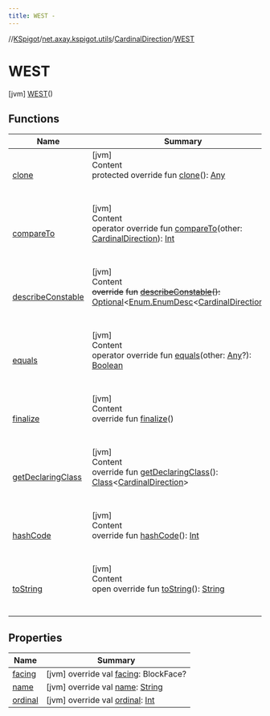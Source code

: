 ```yaml
---
title: WEST -
---
```

//[KSpigot](../../../index.md)/[net.axay.kspigot.utils](../../index.md)/[CardinalDirection](../index.md)/[WEST](index.md)



# WEST  
 [jvm] [WEST](index.md)()  
  
   


## Functions  
  
|  Name|  Summary| 
|---|---|
| [clone](index.md#kotlin/Enum/clone/#/PointingToDeclaration/)| [jvm]  <br>Content  <br>protected override fun [clone](index.md#kotlin/Enum/clone/#/PointingToDeclaration/)(): [Any](https://kotlinlang.org/api/latest/jvm/stdlib/kotlin/-any/index.html)  <br><br><br>
| [compareTo](index.md#kotlin/Enum/compareTo/#net.axay.kspigot.utils.CardinalDirection/PointingToDeclaration/)| [jvm]  <br>Content  <br>operator override fun [compareTo](index.md#kotlin/Enum/compareTo/#net.axay.kspigot.utils.CardinalDirection/PointingToDeclaration/)(other: [CardinalDirection](../index.md)): [Int](https://kotlinlang.org/api/latest/jvm/stdlib/kotlin/-int/index.html)  <br><br><br>
| [describeConstable](index.md#kotlin/Enum/describeConstable/#/PointingToDeclaration/)| [jvm]  <br>Content  <br>~~override~~ ~~fun~~ [~~describeConstable~~](index.md#kotlin/Enum/describeConstable/#/PointingToDeclaration/)~~(~~~~)~~~~:~~ [Optional](https://docs.oracle.com/javase/8/docs/api/java/util/Optional.html)<[Enum.EnumDesc](https://docs.oracle.com/javase/8/docs/api/java/lang/Enum.EnumDesc.html)<[CardinalDirection](../index.md)>>  <br><br><br>
| [equals](index.md#kotlin/Enum/equals/#kotlin.Any?/PointingToDeclaration/)| [jvm]  <br>Content  <br>operator override fun [equals](index.md#kotlin/Enum/equals/#kotlin.Any?/PointingToDeclaration/)(other: [Any](https://kotlinlang.org/api/latest/jvm/stdlib/kotlin/-any/index.html)?): [Boolean](https://kotlinlang.org/api/latest/jvm/stdlib/kotlin/-boolean/index.html)  <br><br><br>
| [finalize](index.md#kotlin/Enum/finalize/#/PointingToDeclaration/)| [jvm]  <br>Content  <br>override fun [finalize](index.md#kotlin/Enum/finalize/#/PointingToDeclaration/)()  <br><br><br>
| [getDeclaringClass](index.md#kotlin/Enum/getDeclaringClass/#/PointingToDeclaration/)| [jvm]  <br>Content  <br>override fun [getDeclaringClass](index.md#kotlin/Enum/getDeclaringClass/#/PointingToDeclaration/)(): [Class](https://docs.oracle.com/javase/8/docs/api/java/lang/Class.html)<[CardinalDirection](../index.md)>  <br><br><br>
| [hashCode](index.md#kotlin/Enum/hashCode/#/PointingToDeclaration/)| [jvm]  <br>Content  <br>override fun [hashCode](index.md#kotlin/Enum/hashCode/#/PointingToDeclaration/)(): [Int](https://kotlinlang.org/api/latest/jvm/stdlib/kotlin/-int/index.html)  <br><br><br>
| [toString](index.md#kotlin/Enum/toString/#/PointingToDeclaration/)| [jvm]  <br>Content  <br>open override fun [toString](index.md#kotlin/Enum/toString/#/PointingToDeclaration/)(): [String](https://kotlinlang.org/api/latest/jvm/stdlib/kotlin/-string/index.html)  <br><br><br>


## Properties  
  
|  Name|  Summary| 
|---|---|
| [facing](index.md#net.axay.kspigot.utils/CardinalDirection.WEST/facing/#/PointingToDeclaration/)|  [jvm] override val [facing](index.md#net.axay.kspigot.utils/CardinalDirection.WEST/facing/#/PointingToDeclaration/): BlockFace?   <br>
| [name](index.md#net.axay.kspigot.utils/CardinalDirection.WEST/name/#/PointingToDeclaration/)|  [jvm] override val [name](index.md#net.axay.kspigot.utils/CardinalDirection.WEST/name/#/PointingToDeclaration/): [String](https://kotlinlang.org/api/latest/jvm/stdlib/kotlin/-string/index.html)   <br>
| [ordinal](index.md#net.axay.kspigot.utils/CardinalDirection.WEST/ordinal/#/PointingToDeclaration/)|  [jvm] override val [ordinal](index.md#net.axay.kspigot.utils/CardinalDirection.WEST/ordinal/#/PointingToDeclaration/): [Int](https://kotlinlang.org/api/latest/jvm/stdlib/kotlin/-int/index.html)   <br>

